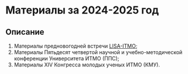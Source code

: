 # Материалы за 2024-2025 год

## Описание
1. Материалы предновогодней встречи [LISA-ITMO](/materials/2024_2025/LISA_НГ_Итоги_набора.pdf);
2. Материалы Пятьдесят четвертой научной и учебно-методической конференции Университета ИТМО (ППС);
3. Материалы XIV Конгресса молодых ученых ИТМО (КМУ).